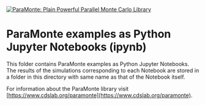 [![ParaMonte: Plain Powerful Parallel Monte Carlo Library](https://www.cdslab.org/paramonte/images/paramonte.png)](https://www.cdslab.org/paramonte)  

# ParaMonte examples as Python Jupyter Notebooks (ipynb)  

This folder contains ParaMonte examples as Python Jupyter Notebooks. The results of the simulations corresponding to each Notebook are stored in a folder in this directory with same name as that of the Notebook itself.  

For information about the ParaMonte library visit [https://www.cdslab.org/paramonte](https://www.cdslab.org/paramonte).  

